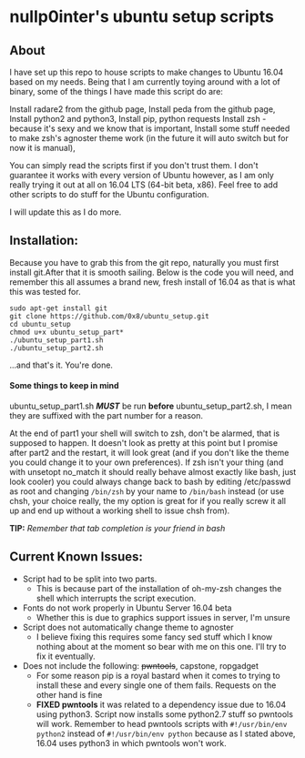 nullp0inter's ubuntu setup scripts
==================================



About
-----
I have set up this repo to house scripts to make changes to Ubuntu 16.04 based on my needs.
Being that I am currently toying around with a lot of binary, some of the things I have made this script do are:

Install radare2 from the github page,
Install peda from the github page,
Install python2 and python3,
Install pip, python requests
Install zsh - because it's sexy and we know that is important,
Install some stuff needed to make zsh's agnoster theme work (in the future it will auto switch but for now it is manual),

You can simply read the scripts first if you don't trust them. I don't guarantee it works with every version of Ubuntu however, as I am only really trying it out at all on 16.04 LTS (64-bit beta, x86). Feel free to add other scripts to do stuff for the Ubuntu configuration.

I will update this as I do more.

Installation:
-------------
Because you have to grab this from the git repo, naturally you must first install git.After that it is smooth sailing. Below is the code you will need, and remember this all assumes a brand new, fresh install of 16.04 as that is what this was tested for.

```
sudo apt-get install git
git clone https://github.com/0x8/ubuntu_setup.git
cd ubuntu_setup
chmod u+x ubuntu_setup_part*
./ubuntu_setup_part1.sh
./ubuntu_setup_part2.sh
```
...and that's it. You're done.

#### Some things to keep in mind
ubuntu_setup_part1.sh **_MUST_** be run **before** ubuntu_setup_part2.sh, I mean they are suffixed with the part number for a reason.

At the end of part1 your shell will switch to zsh, don't be alarmed, that is supposed to happen. It doesn't look as pretty at this point but I promise after part2 and the restart, it will look great (and if you don't like the theme you could change it to your own preferences). If zsh isn't your thing (and with unsetopt no_match it should really behave almost exactly like bash, just look cooler) you could always change back to bash by editing /etc/passwd as root and changing `/bin/zsh` by your name to `/bin/bash` instead (or use chsh, your choice really, the my option is great for if you really screw it all up and end up without a working shell to issue chsh from).

**TIP:** _Remember that tab completion is your friend in bash_


Current Known Issues:
---------------------
- Script had to be split into two parts. 
    - This is because part of the installation of oh-my-zsh changes the shell which interrupts the script execution.
- Fonts do not work properly in Ubuntu Server 16.04 beta
    - Whether this is due to graphics support issues in server, I'm unsure
- Script does not automatically change theme to agnoster
    - I believe fixing this requires some fancy sed stuff which I know nothing about at the moment so bear with me on this one. I'll try to fix it eventually.
- Does not include the following: ~~pwntools~~, capstone, ropgadget
    - For some reason pip is a royal bastard when it comes to trying to install these and every single one of them fails. Requests on the other hand is fine
    - **FIXED pwntools** it was related to a dependency issue due to 16.04 using python3. Script now installs some python2.7 stuff so pwntools will work. Remember to head pwntools scripts with `#!/usr/bin/env python2` instead of `#!/usr/bin/env python` because as I stated above, 16.04 uses python3 in which pwntools won't work.
